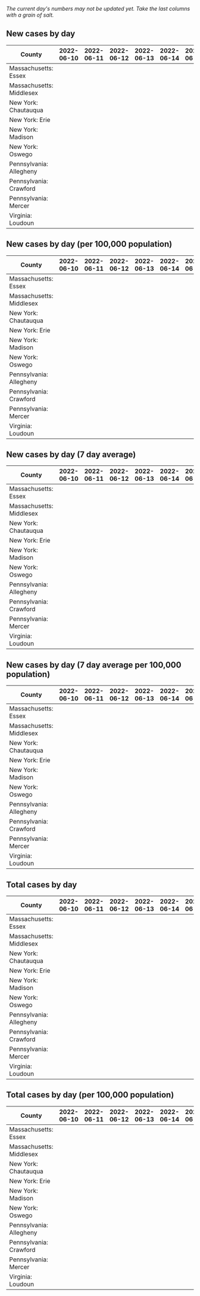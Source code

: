 _The current day's numbers may not be updated yet. Take the last columns with a grain of salt._
## New cases by day

| County | 2022-06-10 | 2022-06-11 | 2022-06-12 | 2022-06-13 | 2022-06-14 | 2022-06-15 | 2022-06-16 |
| --- | --- | --- | --- | --- | --- | --- | --- |
| Massachusetts: Essex |  |  |  |  |  |  |  |
| Massachusetts: Middlesex |  |  |  |  |  |  |  |
| New York: Chautauqua |  |  |  |  |  |  |  |
| New York: Erie |  |  |  |  |  |  |  |
| New York: Madison |  |  |  |  |  |  |  |
| New York: Oswego |  |  |  |  |  |  |  |
| Pennsylvania: Allegheny |  |  |  |  |  |  |  |
| Pennsylvania: Crawford |  |  |  |  |  |  |  |
| Pennsylvania: Mercer |  |  |  |  |  |  |  |
| Virginia: Loudoun |  |  |  |  |  |  |  |

## New cases by day (per 100,000 population)

| County | 2022-06-10 | 2022-06-11 | 2022-06-12 | 2022-06-13 | 2022-06-14 | 2022-06-15 | 2022-06-16 |
| --- | --- | --- | --- | --- | --- | --- | --- |
| Massachusetts: Essex |  |  |  |  |  |  |  |
| Massachusetts: Middlesex |  |  |  |  |  |  |  |
| New York: Chautauqua |  |  |  |  |  |  |  |
| New York: Erie |  |  |  |  |  |  |  |
| New York: Madison |  |  |  |  |  |  |  |
| New York: Oswego |  |  |  |  |  |  |  |
| Pennsylvania: Allegheny |  |  |  |  |  |  |  |
| Pennsylvania: Crawford |  |  |  |  |  |  |  |
| Pennsylvania: Mercer |  |  |  |  |  |  |  |
| Virginia: Loudoun |  |  |  |  |  |  |  |

## New cases by day (7 day average)

| County | 2022-06-10 | 2022-06-11 | 2022-06-12 | 2022-06-13 | 2022-06-14 | 2022-06-15 | 2022-06-16 |
| --- | --- | --- | --- | --- | --- | --- | --- |
| Massachusetts: Essex |  |  |  |  |  |  |  |
| Massachusetts: Middlesex |  |  |  |  |  |  |  |
| New York: Chautauqua |  |  |  |  |  |  |  |
| New York: Erie |  |  |  |  |  |  |  |
| New York: Madison |  |  |  |  |  |  |  |
| New York: Oswego |  |  |  |  |  |  |  |
| Pennsylvania: Allegheny |  |  |  |  |  |  |  |
| Pennsylvania: Crawford |  |  |  |  |  |  |  |
| Pennsylvania: Mercer |  |  |  |  |  |  |  |
| Virginia: Loudoun |  |  |  |  |  |  |  |

## New cases by day (7 day average per 100,000 population)

| County | 2022-06-10 | 2022-06-11 | 2022-06-12 | 2022-06-13 | 2022-06-14 | 2022-06-15 | 2022-06-16 |
| --- | --- | --- | --- | --- | --- | --- | --- |
| Massachusetts: Essex |  |  |  |  |  |  |  |
| Massachusetts: Middlesex |  |  |  |  |  |  |  |
| New York: Chautauqua |  |  |  |  |  |  |  |
| New York: Erie |  |  |  |  |  |  |  |
| New York: Madison |  |  |  |  |  |  |  |
| New York: Oswego |  |  |  |  |  |  |  |
| Pennsylvania: Allegheny |  |  |  |  |  |  |  |
| Pennsylvania: Crawford |  |  |  |  |  |  |  |
| Pennsylvania: Mercer |  |  |  |  |  |  |  |
| Virginia: Loudoun |  |  |  |  |  |  |  |

## Total cases by day

| County | 2022-06-10 | 2022-06-11 | 2022-06-12 | 2022-06-13 | 2022-06-14 | 2022-06-15 | 2022-06-16 |
| --- | --- | --- | --- | --- | --- | --- | --- |
| Massachusetts: Essex |  |  |  |  |  |  | 222961 |
| Massachusetts: Middlesex |  |  |  |  |  |  | 374298 |
| New York: Chautauqua |  |  |  |  |  |  | 25702 |
| New York: Erie |  |  |  |  |  |  | 236096 |
| New York: Madison |  |  |  |  |  |  | 14683 |
| New York: Oswego |  |  |  |  |  |  | 29510 |
| Pennsylvania: Allegheny |  |  |  |  |  |  | 285367 |
| Pennsylvania: Crawford |  |  |  |  |  |  | 20739 |
| Pennsylvania: Mercer |  |  |  |  |  |  | 24196 |
| Virginia: Loudoun |  |  |  |  |  |  | 78011 |

## Total cases by day (per 100,000 population)

| County | 2022-06-10 | 2022-06-11 | 2022-06-12 | 2022-06-13 | 2022-06-14 | 2022-06-15 | 2022-06-16 |
| --- | --- | --- | --- | --- | --- | --- | --- |
| Massachusetts: Essex |  |  |  |  |  |  | 28257.5 |
| Massachusetts: Middlesex |  |  |  |  |  |  | 23223.8 |
| New York: Chautauqua |  |  |  |  |  |  | 20253.3 |
| New York: Erie |  |  |  |  |  |  | 25698.9 |
| New York: Madison |  |  |  |  |  |  | 20697.5 |
| New York: Oswego |  |  |  |  |  |  | 24166.9 |
| Pennsylvania: Allegheny |  |  |  |  |  |  | 23466.8 |
| Pennsylvania: Crawford |  |  |  |  |  |  | 24505.8 |
| Pennsylvania: Mercer |  |  |  |  |  |  | 22112.2 |
| Virginia: Loudoun |  |  |  |  |  |  | 18864.2 |
